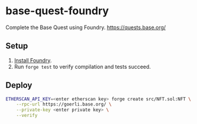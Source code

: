 # base-quest-foundry

Complete the Base Quest using Foundry. https://quests.base.org/

## Setup

1. [Install Foundry](https://book.getfoundry.sh/getting-started/installation).
2. Run `forge test` to verify compilation and tests succeed.

## Deploy

```bash
ETHERSCAN_API_KEY=<enter etherscan key> forge create src/NFT.sol:NFT \
    --rpc-url https://goerli.base.org/ \
    --private-key <enter private key> \
    --verify
```
